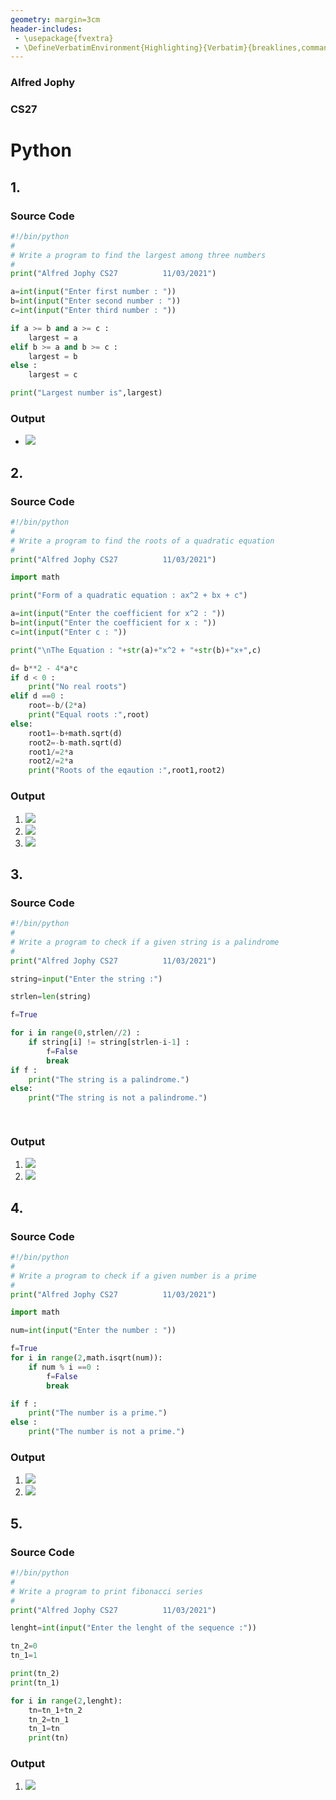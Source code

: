 ```yaml
---
geometry: margin=3cm
header-includes:
 - \usepackage{fvextra}
 - \DefineVerbatimEnvironment{Highlighting}{Verbatim}{breaklines,commandchars=\\\{\}}
---
```

### Alfred Jophy
### CS27

# Python 

## 1.

### Source Code
```python
#!/bin/python
#
# Write a program to find the largest among three numbers
#
print("Alfred Jophy CS27          11/03/2021")

a=int(input("Enter first number : "))
b=int(input("Enter second number : "))
c=int(input("Enter third number : "))

if a >= b and a >= c :
    largest = a
elif b >= a and b >= c :
    largest = b
else : 
    largest = c

print("Largest number is",largest)

```

### Output
*
    ![](./1.png)

## 2.

### Source Code
```python
#!/bin/python
#
# Write a program to find the roots of a quadratic equation 
#
print("Alfred Jophy CS27          11/03/2021")

import math

print("Form of a quadratic equation : ax^2 + bx + c")

a=int(input("Enter the coefficient for x^2 : "))
b=int(input("Enter the coefficient for x : "))
c=int(input("Enter c : "))

print("\nThe Equation : "+str(a)+"x^2 + "+str(b)+"x+",c)

d= b**2 - 4*a*c
if d < 0 :
    print("No real roots")
elif d ==0 :
    root=-b/(2*a)
    print("Equal roots :",root)
else:
    root1=-b+math.sqrt(d)
    root2=-b-math.sqrt(d)
    root1/=2*a
    root2/=2*a
    print("Roots of the eqaution :",root1,root2)

```

### Output
1.
    ![](./2_1.png)
2.
    ![](./2_2.png)
3. 
    ![](./2_3.png)

## 3.

### Source Code
```python
#!/bin/python
#
# Write a program to check if a given string is a palindrome
#
print("Alfred Jophy CS27          11/03/2021")

string=input("Enter the string :")

strlen=len(string)

f=True

for i in range(0,strlen//2) :
    if string[i] != string[strlen-i-1] : 
        f=False
        break
if f :
    print("The string is a palindrome.")
else:
    print("The string is not a palindrome.")

    
```

### Output
1.
    ![](./3_1.png)
2.
    ![](./3_2.png)

## 4.

### Source Code
```python
#!/bin/python
#
# Write a program to check if a given number is a prime
#
print("Alfred Jophy CS27          11/03/2021")

import math

num=int(input("Enter the number : "))

f=True
for i in range(2,math.isqrt(num)):
    if num % i ==0 :
        f=False
        break

if f : 
    print("The number is a prime.")
else :
    print("The number is not a prime.")

```

### Output
1.
    ![](./4_1.png)
2.
    ![](./4_2.png)

## 5.

### Source Code
```python
#!/bin/python
#
# Write a program to print fibonacci series
#
print("Alfred Jophy CS27          11/03/2021")

lenght=int(input("Enter the lenght of the sequence :"))

tn_2=0
tn_1=1

print(tn_2)
print(tn_1)

for i in range(2,lenght):
    tn=tn_1+tn_2
    tn_2=tn_1
    tn_1=tn
    print(tn)
```

### Output
1. 
    ![](./5.png)
